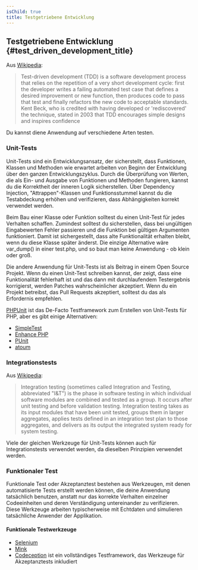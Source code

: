 ```yaml
---
isChild: true
title: Testgetriebene Entwicklung
---
```


## Testgetriebene Entwicklung {#test_driven_development_title}

Aus [Wikipedia](http://en.wikipedia.org/wiki/Test-driven_development):

> Test-driven development (TDD) is a software development process that relies on the repetition of a very short development cycle: first the developer writes a failing automated test case that defines a desired improvement or new function, then produces code to pass that test and finally refactors the new code to acceptable standards. Kent Beck, who is credited with having developed or 'rediscovered' the technique, stated in 2003 that TDD encourages simple designs and inspires confidence

Du kannst diene Anwendung auf verschiedene Arten testen.

### Unit-Tests

Unit-Tests sind ein Entwicklungsansatz, der sicherstellt, dass Funktionen, Klassen und Methoden wie erwartet arbeiten von Beginn der Entwicklung über den ganzen Entwicklungszyklus. Durch die Überprüfung von Werten, die als Ein- und Ausgabe von Funktionen und Methoden fungieren, kannst du die Korrektheit der inneren Logik sicherstellen. Über Dependency Injection, "Attrappen"-Klassen und Funktionsstummel kannst du die Testabdeckung erhöhen und verifizieren, dass Abhängigkeiten korrekt verwendet werden.

Beim Bau einer Klasse oder Funktion solltest du einen Unit-Test für jedes Verhalten schaffen. Zumindest solltest du sicherstellen, dass bei ungültigen Eingabewerten Fehler passieren und die Funktion bei gültigen Argumenten funktioniert. Damit ist sichergestellt, dass alte Funktionalität erhalten bleibt, wenn du diese Klasse später änderst. Die einzige Alternative wäre var_dump() in einer test.php, und so baut man keine Anwendung - ob klein oder groß.

Die andere Anwendung für Unit-Tests ist als Beitrag in einem Open Source Projekt. Wenn du einen Unit-Test schreiben kannst, der zeigt, dass eine Funktionalität fehlerhaft ist und das dann mit durchlaufendem Testergebnis korrigierst, werden Patches wahrscheinlicher akzeptiert. Wenn du ein Projekt betreibst, das Pull Requests akzeptiert, solltest du das als Erfordernis empfehlen.

[PHPUnit](http://phpunit.de) ist das De-Facto Testframework zum Erstellen von Unit-Tests für PHP, aber es gibt einige Alternativen:

* [SimpleTest](http://simpletest.org)
* [Enhance PHP](http://www.enhance-php.com/)
* [PUnit](http://punit.smf.me.uk/)
* [atoum](https://github.com/atoum/atoum)

### Integrationstests

Aus [Wikipedia](http://en.wikipedia.org/wiki/Integration_testing):

> Integration testing (sometimes called Integration and Testing, abbreviated "I&T") is the phase in software testing in which individual software modules are combined and tested as a group. It occurs after unit testing and before validation testing. Integration testing takes as its input modules that have been unit tested, groups them in larger aggregates, applies tests defined in an integration test plan to those aggregates, and delivers as its output the integrated system ready for system testing.

Viele der gleichen Werkzeuge für Unit-Tests können auch für Integrationstests verwendet werden, da dieselben Prinzipien verwendet werden.

### Funktionaler Test

Funktionale Test oder Akzeptanztest bestehen aus Werkzeugen, mit denen automatisierte Tests erstellt werden können, die deine Anwendung tatsächlich benutzen, anstatt nur das korrekte Verhalten einzelner Codeeinheiten und deren Verständigung untereinander zu verifizieren. Diese Werkzeuge arbeiten typischerweise mit Echtdaten und simulieren tatsächliche Anwender der Applikation.

#### Funktionale Testwerkzeuge

* [Selenium](http://seleniumhq.com)
* [Mink](http://mink.behat.org)
* [Codeception](http://codeception.com) ist ein vollständiges Testframework, das Werkzeuge für Akzeptanztests inkludiert
